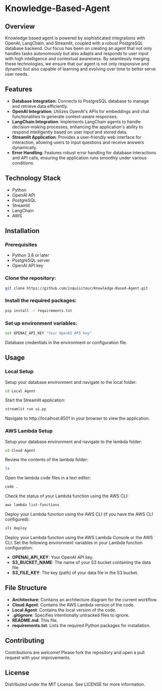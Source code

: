 # Knowledge-Based-Agent

## Overview
Knowledge based agent is powered by sophisticated integrations with OpenAI, LangChain, and Streamlit, coupled with a robust PostgreSQL database backend. Our focus has been on creating an agent that not only handles tasks autonomously but also adapts and responds to user input with high intelligence and contextual awareness. By seamlessly merging these technologies, we ensure that our agent is not only responsive and dynamic but also capable of learning and evolving over time to better serve user needs.
## Features
- **Database Integration**: Connects to PostgreSQL database to manage and retrieve data efficiently.
- **OpenAI Integration**: Utilizes OpenAI's APIs for embeddings and chat functionalities to generate context-aware responses.
- **LangChain Integration**: Implements LangChain agents to handle decision-making processes, enhancing the application's ability to respond intelligently based on user input and stored data.
- **Streamlit Application**: Provides a user-friendly web interface for interaction, allowing users to input questions and receive answers dynamically.
- **Error Handling**: Features robust error handling for database interactions and API calls, ensuring the application runs smoothly under various conditions.
  
## Technology Stack
- Python
- OpenAI API
- PostgreSQL
- Streamlit
- LangChain
- AWS

## Installation

### Prerequisites
- Python 3.8 or later
- PostgreSQL server
- OpenAI API key

### Clone the repository:
```bash
git clone https://github.com/inquisitour/Knowledge-Based-Agent.git
```

### Install the required packages:
```bash
pip install -r requirements.txt
```
### Set up environment variables:
```bash
set OPENAI_API_KEY "Your OpenAI API key"
```
Database credentials in the environment or configuration file.

## Usage
### Local Setup
Setup your database environment and navigate to the local folder:
```bash
cd Local Agent
```
Start the Streamlit application:
```bash
streamlit run ui.py
```
Navigate to http://localhost:8501 in your browser to view the application.

### AWS Lambda Setup
Setup your database environment and navigate to the lambda folder:
```bash
cd Cloud Agent
```
Review the contents of the lambda folder:
```bash
ls
```
Open the lambda code files in a text editor:
```bash
code .
```
Check the status of your Lambda function using the AWS CLI:
```bash
aws lambda list-functions
```
Deploy your Lambda function using the AWS CLI (if you have the AWS CLI configured):
```bash
sls deploy
```
Deploy your Lambda function using the AWS Lambda Console or the AWS CLI.
Set the following environment variables in your Lambda function configuration:
- **OPENAI_API_KEY**: Your OpenAI API key.
- **S3_BUCKET_NAME**: The name of your S3 bucket containing the data file.
- **S3_FILE_KEY**: The key (path) of your data file in the S3 bucket.

## File Structure
- **Architecture**: Contains an architecture diagram for the current workflow.
- **Cloud Agent**: Contains the AWS Lambda version of the code.
- **Local Agent**: Contains the local version of the code.
- **.gitignore**: Specifies intentionally untracked files to ignore.
- **README.md**: This file.
- **requirements.txt**: Lists the required Python packages for installation.


## Contributing
Contributions are welcome! Please fork the repository and open a pull request with your improvements.

## License
Distributed under the MIT License. See LICENSE for more information.


